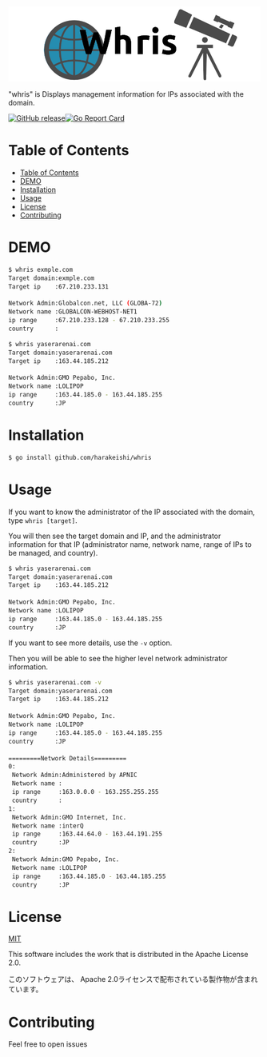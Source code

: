 ![logo](logo.png)


"whris" is Displays management information for IPs associated with the domain.

[![GitHub release](https://img.shields.io/github/release/harakeishi/whris.svg)](https://github.com/harakeishi/whris/releases)[![Go Report Card](https://goreportcard.com/badge/github.com/harakeishi/whris)](https://goreportcard.com/report/github.com/harakeishi/whris)
# Table of Contents
- [Table of Contents](#table-of-contents)
- [DEMO](#demo)
- [Installation](#installation)
- [Usage](#usage)
- [License](#license)
- [Contributing](#contributing)
# DEMO
 
```bash
$ whris exmple.com      
Target domain:exmple.com
Target ip    :67.210.233.131

Network Admin:Globalcon.net, LLC (GLOBA-72)
Network name :GLOBALCON-WEBHOST-NET1
ip range     :67.210.233.128 - 67.210.233.255
country      :
```
 
 ```bash
$ whris yaserarenai.com 
Target domain:yaserarenai.com
Target ip    :163.44.185.212

Network Admin:GMO Pepabo, Inc.
Network name :LOLIPOP
ip range     :163.44.185.0 - 163.44.185.255
country      :JP
```
# Installation
 
```bash
$ go install github.com/harakeishi/whris
```
 
# Usage
 
If you want to know the administrator of the IP associated with the domain, type `whris [target]`.
 
 You will then see the target domain and IP, and the administrator information for that IP (administrator name, network name, range of IPs to be managed, and country).
 
```bash
$ whris yaserarenai.com 
Target domain:yaserarenai.com
Target ip    :163.44.185.212

Network Admin:GMO Pepabo, Inc.
Network name :LOLIPOP
ip range     :163.44.185.0 - 163.44.185.255
country      :JP
```

If you want to see more details, use the `-v` option.

Then you will be able to see the higher level network administrator information.

```bash
$ whris yaserarenai.com -v
Target domain:yaserarenai.com
Target ip    :163.44.185.212

Network Admin:GMO Pepabo, Inc.
Network name :LOLIPOP
ip range     :163.44.185.0 - 163.44.185.255
country      :JP

=========Network Details=========
0:
 Network Admin:Administered by APNIC
 Network name :
 ip range     :163.0.0.0 - 163.255.255.255
 country      :
1:
 Network Admin:GMO Internet, Inc.
 Network name :interQ
 ip range     :163.44.64.0 - 163.44.191.255
 country      :JP
2:
 Network Admin:GMO Pepabo, Inc.
 Network name :LOLIPOP
 ip range     :163.44.185.0 - 163.44.185.255
 country      :JP
```
# License
[MIT](LICENSE)

This software includes the work that is distributed in the Apache License 2.0.

このソフトウェアは、 Apache 2.0ライセンスで配布されている製作物が含まれています。

# Contributing
Feel free to open issues
